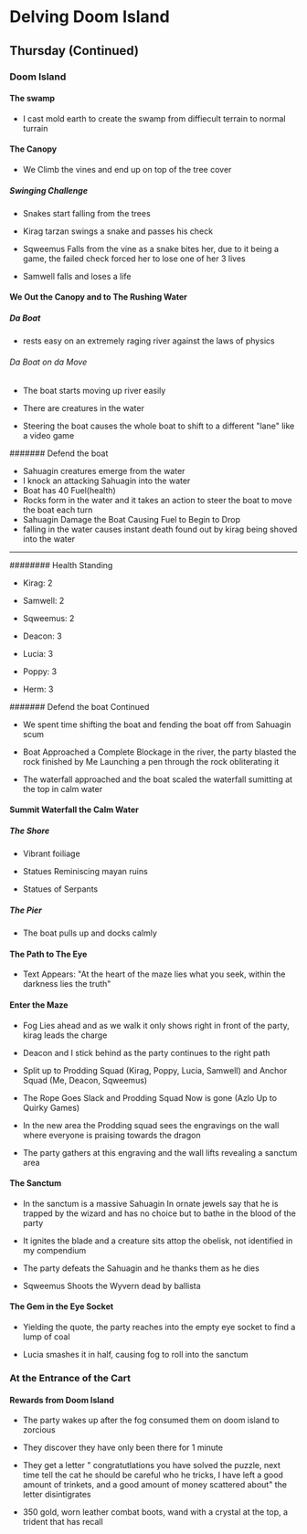# Delving Doom Island

## Thursday (Continued)

### Doom Island

#### The swamp

- I cast mold earth to create the swamp from diffiecult terrain to normal turrain

#### The Canopy

- We Climb the vines and end up on top of the tree cover

##### Swinging Challenge

- Snakes start falling from the trees

- Kirag tarzan swings a snake and passes his check

- Sqweemus Falls from the vine as a snake bites her, due to it being a game, the failed check forced her to lose one of her 3 lives

- Samwell falls and loses a life

#### We Out the Canopy and to The Rushing Water

##### Da Boat

- rests easy on an extremely raging river against the laws of physics

###### Da Boat on da Move

- The boat starts moving up river easily

- There are creatures in the water

- Steering the boat causes the whole boat to shift to a different "lane" like a video game

####### Defend the boat

- Sahuagin creatures emerge from the water
- I knock an attacking Sahuagin into the water
- Boat has 40 Fuel(health)
- Rocks form in the water and it takes an action to steer the boat to move the boat each turn
- Sahuagin Damage the Boat Causing Fuel to Begin to Drop
- falling in the water causes instant death found out by kirag being shoved into the water

---

######## Health Standing

- Kirag: 2

- Samwell: 2

- Sqweemus: 2

- Deacon: 3

- Lucia: 3

- Poppy: 3

- Herm: 3

####### Defend the boat Continued

- We spent time shifting the boat and fending the boat off from Sahuagin scum

- Boat Approached a Complete Blockage in the river, the party blasted the rock finished by Me Launching a pen through the rock obliterating it

- The waterfall approached and the boat scaled the waterfall sumitting at the top in calm water

#### Summit Waterfall the Calm Water

##### The Shore

- Vibrant foiliage

- Statues Reminiscing mayan ruins

- Statues of Serpants

##### The Pier

- The boat pulls up and docks calmly

#### The Path to The Eye

- Text Appears: "At the heart of the maze lies what you seek, within the darkness lies the truth"

#### Enter the Maze

- Fog Lies ahead and as we walk it only shows right in front of the party, kirag leads the charge

- Deacon and I stick behind as the party continues to the right path

- Split up to Prodding Squad (Kirag, Poppy, Lucia, Samwell) and Anchor Squad (Me, Deacon, Sqweemus)

- The Rope Goes Slack and Prodding Squad Now is gone (Azlo Up to Quirky Games)

- In the new area the Prodding squad sees the engravings on the wall where everyone is praising towards the dragon
- The party gathers at this engraving and the wall lifts revealing a sanctum area

#### The Sanctum

- In the sanctum is a massive Sahuagin In ornate jewels say that he is trapped by the wizard and has no choice but to bathe in the blood of the party

- It ignites the blade and a creature sits attop the obelisk, not identified in my compendium

- The party defeats the Sahuagin and he thanks them as he dies

- Sqweemus Shoots the Wyvern dead by ballista

#### The Gem in the Eye Socket

- Yielding the quote, the party reaches into the empty eye socket to find a lump of coal

- Lucia smashes it in half, causing fog to roll into the sanctum

### At the Entrance of the Cart

#### Rewards from Doom Island

- The party wakes up after the fog consumed them on doom island to zorcious

- They discover they have only been there for 1 minute

- They get a letter " congratutlations you have solved the puzzle, next time tell the cat he should be careful who he tricks, I have left a good amount of trinkets, and a good amount of money scattered about" the letter disintigrates

- 350 gold, worn leather combat boots, wand with a crystal at the top, a trident that has recall
